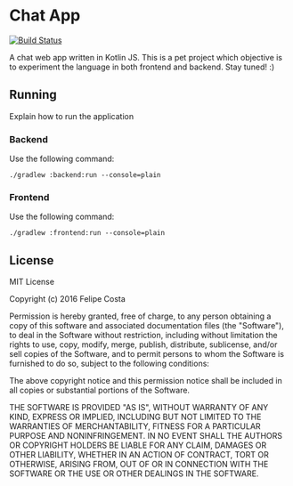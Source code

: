 # Chat App

[![Build Status](https://travis-ci.org/felipehjcosta/chat-app.svg?branch=master)](https://travis-ci.org/felipehjcosta/chat-app)

A chat web app written in Kotlin JS. This is a pet project which objective is to experiment the language in both frontend and backend. Stay tuned! :)

## Running

Explain how to run the application

### Backend
Use the following command:
```
./gradlew :backend:run --console=plain
```

### Frontend
Use the following command:
```
./gradlew :frontend:run --console=plain
```

License
-------

  MIT License
  
  Copyright (c) 2016 Felipe Costa
  
  Permission is hereby granted, free of charge, to any person obtaining a copy
  of this software and associated documentation files (the "Software"), to deal
  in the Software without restriction, including without limitation the rights
  to use, copy, modify, merge, publish, distribute, sublicense, and/or sell
  copies of the Software, and to permit persons to whom the Software is
  furnished to do so, subject to the following conditions:
  
  The above copyright notice and this permission notice shall be included in all
  copies or substantial portions of the Software.
  
  THE SOFTWARE IS PROVIDED "AS IS", WITHOUT WARRANTY OF ANY KIND, EXPRESS OR
  IMPLIED, INCLUDING BUT NOT LIMITED TO THE WARRANTIES OF MERCHANTABILITY,
  FITNESS FOR A PARTICULAR PURPOSE AND NONINFRINGEMENT. IN NO EVENT SHALL THE
  AUTHORS OR COPYRIGHT HOLDERS BE LIABLE FOR ANY CLAIM, DAMAGES OR OTHER
  LIABILITY, WHETHER IN AN ACTION OF CONTRACT, TORT OR OTHERWISE, ARISING FROM,
  OUT OF OR IN CONNECTION WITH THE SOFTWARE OR THE USE OR OTHER DEALINGS IN THE
  SOFTWARE.
